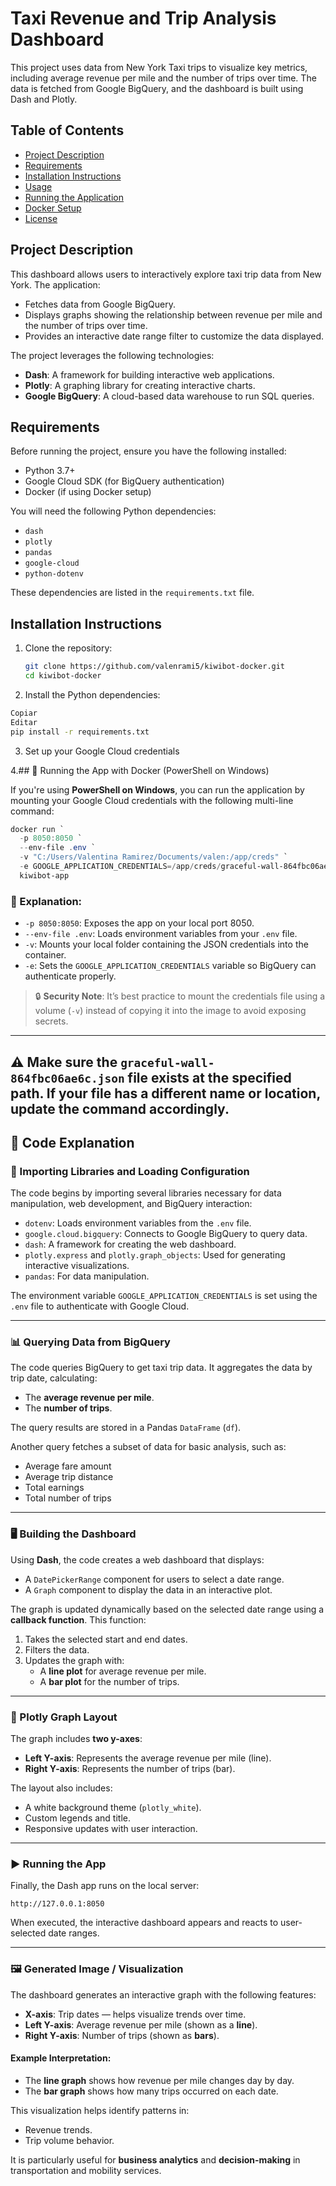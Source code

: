 # Taxi Revenue and Trip Analysis Dashboard

This project uses data from New York Taxi trips to visualize key metrics, including average revenue per mile and the number of trips over time. The data is fetched from Google BigQuery, and the dashboard is built using Dash and Plotly.

## Table of Contents

- [Project Description](#project-description)
- [Requirements](#requirements)
- [Installation Instructions](#installation-instructions)
- [Usage](#usage)
- [Running the Application](#running-the-application)
- [Docker Setup](#docker-setup)
- [License](#license)

## Project Description

This dashboard allows users to interactively explore taxi trip data from New York. The application:

- Fetches data from Google BigQuery.
- Displays graphs showing the relationship between revenue per mile and the number of trips over time.
- Provides an interactive date range filter to customize the data displayed.

The project leverages the following technologies:
- **Dash**: A framework for building interactive web applications.
- **Plotly**: A graphing library for creating interactive charts.
- **Google BigQuery**: A cloud-based data warehouse to run SQL queries.

## Requirements

Before running the project, ensure you have the following installed:

- Python 3.7+
- Google Cloud SDK (for BigQuery authentication)
- Docker (if using Docker setup)

You will need the following Python dependencies:
- `dash`
- `plotly`
- `pandas`
- `google-cloud`
- `python-dotenv`

These dependencies are listed in the `requirements.txt` file.

## Installation Instructions

1. Clone the repository:

   ```bash
   git clone https://github.com/valenrami5/kiwibot-docker.git
   cd kiwibot-docker
2. Install the Python dependencies:

 ```bash
Copiar
Editar
pip install -r requirements.txt
 ```
3. Set up your Google Cloud credentials

4.## 🐳 Running the App with Docker (PowerShell on Windows)

If you're using **PowerShell on Windows**, you can run the application by mounting your Google Cloud credentials with the following multi-line command:

```powershell
docker run `
  -p 8050:8050 `
  --env-file .env `
  -v "C:/Users/Valentina Ramirez/Documents/valen:/app/creds" `
  -e GOOGLE_APPLICATION_CREDENTIALS=/app/creds/graceful-wall-864fbc06ae6c.json `
  kiwibot-app
```

### 📝 Explanation:

- `-p 8050:8050`: Exposes the app on your local port 8050.
- `--env-file .env`: Loads environment variables from your `.env` file.
- `-v`: Mounts your local folder containing the JSON credentials into the container.
- `-e`: Sets the `GOOGLE_APPLICATION_CREDENTIALS` variable so BigQuery can authenticate properly.

> 🔒 **Security Note**: It’s best practice to mount the credentials file using a volume (`-v`) instead of copying it into the image to avoid exposing secrets.

---

⚠️ Make sure the `graceful-wall-864fbc06ae6c.json` file exists at the specified path. If your file has a different name or location, update the command accordingly.
---

 ## 📘 Code Explanation

### 🧩 Importing Libraries and Loading Configuration

The code begins by importing several libraries necessary for data manipulation, web development, and BigQuery interaction:

- `dotenv`: Loads environment variables from the `.env` file.
- `google.cloud.bigquery`: Connects to Google BigQuery to query data.
- `dash`: A framework for creating the web dashboard.
- `plotly.express` and `plotly.graph_objects`: Used for generating interactive visualizations.
- `pandas`: For data manipulation.

The environment variable `GOOGLE_APPLICATION_CREDENTIALS` is set using the `.env` file to authenticate with Google Cloud.

---

### 📊 Querying Data from BigQuery

The code queries BigQuery to get taxi trip data. It aggregates the data by trip date, calculating:

- The **average revenue per mile**.
- The **number of trips**.

The query results are stored in a Pandas `DataFrame` (`df`).

Another query fetches a subset of data for basic analysis, such as:

- Average fare amount
- Average trip distance
- Total earnings
- Total number of trips

---

### 🖥️ Building the Dashboard

Using **Dash**, the code creates a web dashboard that displays:

- A `DatePickerRange` component for users to select a date range.
- A `Graph` component to display the data in an interactive plot.

The graph is updated dynamically based on the selected date range using a **callback function**. This function:

1. Takes the selected start and end dates.
2. Filters the data.
3. Updates the graph with:
   - A **line plot** for average revenue per mile.
   - A **bar plot** for the number of trips.

---

### 🎨 Plotly Graph Layout

The graph includes **two y-axes**:

- **Left Y-axis**: Represents the average revenue per mile (line).
- **Right Y-axis**: Represents the number of trips (bar).

The layout also includes:

- A white background theme (`plotly_white`).
- Custom legends and title.
- Responsive updates with user interaction.

---

### ▶️ Running the App

Finally, the Dash app runs on the local server:

```
http://127.0.0.1:8050
```

When executed, the interactive dashboard appears and reacts to user-selected date ranges.

---

### 🖼️ Generated Image / Visualization

The dashboard generates an interactive graph with the following features:

- **X-axis**: Trip dates — helps visualize trends over time.
- **Left Y-axis**: Average revenue per mile (shown as a **line**).
- **Right Y-axis**: Number of trips (shown as **bars**).

#### Example Interpretation:

- The **line graph** shows how revenue per mile changes day by day.
- The **bar graph** shows how many trips occurred on each date.

This visualization helps identify patterns in:

- Revenue trends.
- Trip volume behavior.

It is particularly useful for **business analytics** and **decision-making** in transportation and mobility services.
